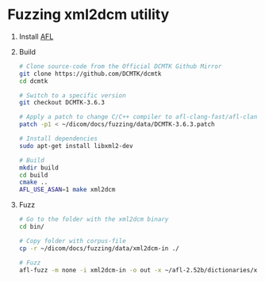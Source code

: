 # Fuzzing xml2dcm utility

1. Install [AFL](https://github.com/mykter/afl-training/tree/master/quickstart#setup)


2. Build
    ```bash
    # Clone source-code from the Official DCMTK Github Mirror
    git clone https://github.com/DCMTK/dcmtk
    cd dcmtk

    # Switch to a specific version
    git checkout DCMTK-3.6.3

    # Apply a patch to change C/C++ compiler to afl-clang-fast/afl-clang-fast++ and to omit output
    patch -p1 < ~/dicom/docs/fuzzing/data/DCMTK-3.6.3.patch

    # Install dependencies
    sudo apt-get install libxml2-dev

    # Build
    mkdir build
    cd build
    cmake ..
    AFL_USE_ASAN=1 make xml2dcm  
    ```

3. Fuzz
    ```bash
    # Go to the folder with the xml2dcm binary
    cd bin/

    # Copy folder with corpus-file
    cp -r ~/dicom/docs/fuzzing/data/xml2dcm-in ./

    # Fuzz
    afl-fuzz -m none -i xml2dcm-in -o out -x ~/afl-2.52b/dictionaries/xml.dict ./xml2dcm @@
    ```


    